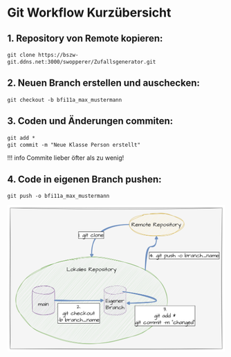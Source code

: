 # Git Workflow Kurzübersicht

## 1. Repository von Remote kopieren:

```
git clone https://bszw-git.ddns.net:3000/swopperer/Zufallsgenerator.git
```

## 2. Neuen Branch erstellen und auschecken:

```
git checkout -b bfi11a_max_mustermann
```

## 3. Coden und Änderungen commiten:

```
git add *
git commit -m "Neue Klasse Person erstellt"
```

!!! info
    Commite lieber öfter als zu wenig!

## 4. Code in eigenen Branch pushen:

```
git push -o bfi11a_max_mustermann
```

![alt text](image.png)
